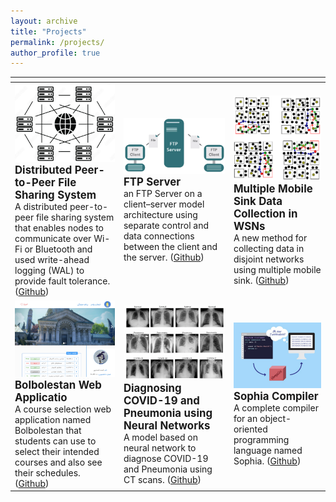 ```yaml
---
layout: archive
title: "Projects"
permalink: /projects/
author_profile: true
---
```


| <span> | <span> | <span> |
|-------------------------|-------------------------|-------------------------|
| ![](/images/p1.png) <span style="font-size:larger;"><b> Distributed Peer-to-Peer File Sharing System </b><br></span> A distributed peer-to-peer file sharing system that enables nodes to communicate over Wi-Fi or Bluetooth and used write-ahead logging (WAL) to provide fault tolerance. ([Github](https://github.com/aminb7/Distributed-P2P-File-Sharing-System)) | ![](/images/p5.png) <span style="font-size:larger;"><b>FTP Server</b><br></span> an FTP Server on a client–server model architecture using separate control and data connections between the client and the server. ([Github](https://github.com/aminb7/FTP-Server)) | ![](/images/p6.png) <span style="font-size:larger;"><b>Multiple Mobile Sink Data Collection in WSNs</b><br></span> A new method for collecting data in disjoint networks using multiple mobile sink. ([Github](https://github.com/aminb7/Tuft-Multisink)) |
| ![](/images/p2.png) <span style="font-size:larger;"><b>Bolbolestan Web Applicatio</b><br></span> A course selection web application named Bolbolestan that students can use to select their intended courses and also see their schedules. ([Github](https://github.com/aminb7/Bolbolestan)) | ![](/images/p3.png) <span style="font-size:larger;"><b>Diagnosing COVID-19 and Pneumonia using Neural Networks</b><br></span> A model based on neural network to diagnose COVID-19 and Pneumonia using CT scans. ([Github](https://github.com/aminb7/COVID19-Penumonia-Diagnosis-Neural-Networks)) | ![](/images/p4.png) <span style="font-size:larger;"><b>Sophia Compiler</b><br></span> A complete compiler for an object-oriented programming language named Sophia. ([Github](https://github.com/aminb7/Sophia-Compiler))